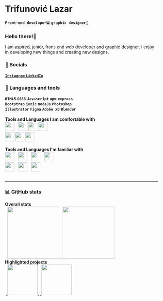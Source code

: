# Trifunović Lazar
**`Front-end developer💻`** **`graphic designer🎨`**

<h3><strong>Hello there!👋</strong></h3>I am aspired, junior, front-end web developer and graphic designer. I enjoy in developing new things and creating new designs. <br>

### 🔗 Socials
<a href="https://www.instagram.com/trifke00/"> **`Instagram`** </a>
<a href="https://www.linkedin.com/in/lazartrifunovic/"> **`LinkedIn`** </a>
  
### 🧰 Languages and tools <br> #
**`HTML5`** **`CSS3`** **`Javascript`** **`npm`** **`express`** <Br>**`Bootstrap`**  **`ionic`** **`nodeJs`**  **`Photoshop`**<Br> **`Illustrator`** **`Figma`** **`Adobe xD`** **`Blender`** <br> <br>
  <strong> Tools and Languages I am comfortable with </strong> <br>
  <img align="left" width="30px" style="padding-right:10px;" src="https://cdn.jsdelivr.net/gh/devicons/devicon/icons/html5/html5-original.svg" />
  <img align="left" width="30px" tyle="padding-right:10px;" src="https://cdn.jsdelivr.net/gh/devicons/devicon/icons/css3/css3-original.svg" />
  <img align="left" width="30px" tyle="padding-right:10px;" src="https://cdn.jsdelivr.net/gh/devicons/devicon/icons/javascript/javascript-original.svg" />
  <img align="left" width="30px" tyle="padding-right:10px;" src="https://cdn.jsdelivr.net/gh/devicons/devicon/icons/photoshop/photoshop-plain.svg" /><br><br>
  <img align="left" width="30px" tyle="padding-right:10px;" src="https://cdn.jsdelivr.net/gh/devicons/devicon/icons/illustrator/illustrator-plain.svg" />
  <img align="left" width="30px" tyle="padding-right:10px;" src="https://cdn.jsdelivr.net/gh/devicons/devicon/icons/figma/figma-original.svg" />
  <img align="left" width="30px" tyle="padding-right:10px;" src="https://cdn.jsdelivr.net/gh/devicons/devicon/icons/react/react-original.svg" /> <br><br>
  
  <strong>Tools and Languages I'm familiar with</strong><br>
  <img align="left" width="30px" style="padding-right:10px;" src="https://cdn.jsdelivr.net/gh/devicons/devicon/icons/npm/npm-original-wordmark.svg" />
  <img align="left" width="30px" style="padding-right:10px;" src="https://cdn.jsdelivr.net/gh/devicons/devicon/icons/nodejs/nodejs-original.svg" />
  <img align="left" width="30px" style="padding-right:10px;" src="https://cdn.jsdelivr.net/gh/devicons/devicon/icons/express/express-original.svg" />
  <img align="left" width="30px" style="padding-right:10px;" src="https://cdn.jsdelivr.net/gh/devicons/devicon/icons/bootstrap/bootstrap-original.svg" /><br><br>
  <img align="left" width="30px" style="padding-right:10px;" src="https://cdn.jsdelivr.net/gh/devicons/devicon/icons/ionic/ionic-original-wordmark.svg" />
  <img align="left" width="30px" style="padding-right:10px;" src="https://cdn.jsdelivr.net/gh/devicons/devicon/icons/blender/blender-original.svg" />
  <img align="left" width="30px" style="padding-right:10px;" src="https://cdn.jsdelivr.net/gh/devicons/devicon/icons/xd/xd-plain.svg" />

<br>
<br>
  
<hr>

### 📊 GitHub stats

<div>
  <strong> Overall stats </strong> <br>
  &nbsp<a href="https://github.com/trifkee/github-readme-stats">
    <img height=170 src="https://github-readme-stats.vercel.app/api?username=trifkee&show_icons=true&bg-color=#000000">
  </a>
   &nbsp<a href="https://github.com/trifkee/github-readme-stats">
    <img height=170 src="https://github-readme-stats.vercel.app/api/top-langs/?username=trifkee&show_icons=true&layout=compact&bg-color=#000000">
  </a> <br>
  <strong> Highlighted projects </strong> <br>
   &nbsp<a href="https://github.com/trifkee/vremeplov">
    <img height=100 src="https://github-readme-stats.vercel.app/api/pin/?username=trifkee&repo=vremeplov&bg-color=#000000&layout=compact">
  </a>
   &nbsp<a href="https://github.com/trifkee/mojaKuhinjaV2">
    <img height=100 src="https://github-readme-stats.vercel.app/api/pin/?username=trifkee&repo=mojaKuhinjaV2&bg-color=#000000&layout=compact">
  </a>
</div>
